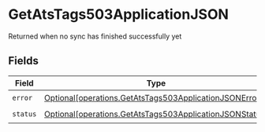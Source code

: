 # GetAtsTags503ApplicationJSON

Returned when no sync has finished successfully yet


## Fields

| Field                                                                                                                        | Type                                                                                                                         | Required                                                                                                                     | Description                                                                                                                  |
| ---------------------------------------------------------------------------------------------------------------------------- | ---------------------------------------------------------------------------------------------------------------------------- | ---------------------------------------------------------------------------------------------------------------------------- | ---------------------------------------------------------------------------------------------------------------------------- |
| `error`                                                                                                                      | [Optional[operations.GetAtsTags503ApplicationJSONError]](undefined/models/operations/getatstags503applicationjsonerror.md)   | :heavy_check_mark:                                                                                                           | N/A                                                                                                                          |
| `status`                                                                                                                     | [Optional[operations.GetAtsTags503ApplicationJSONStatus]](undefined/models/operations/getatstags503applicationjsonstatus.md) | :heavy_check_mark:                                                                                                           | N/A                                                                                                                          |